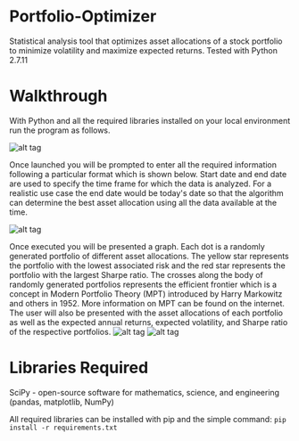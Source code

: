 # Portfolio-Optimizer
Statistical analysis tool that optimizes asset allocations of a stock portfolio to minimize volatility and maximize expected returns.
Tested with Python 2.7.11

# Walkthrough
With Python and all the required libraries installed on your local environment run the program as follows.

![alt tag](https://raw.githubusercontent.com/nav97/Portfolio-Optimizer/master/Screenshots/Capture1.PNG)

Once launched you will be prompted to enter all the required information following a particular format which is shown below. Start date and end date are used to specify the time frame for which the data is analyzed. For a realistic use case the end date would be today's date so that the algorithm can determine the best asset allocation using all the data available at the time.

![alt tag](https://raw.githubusercontent.com/nav97/Portfolio-Optimizer/master/Screenshots/Capture2.PNG)

Once executed you will be presented a graph. Each dot is a randomly generated portfolio of different asset allocations. The yellow star represents the portfolio with the lowest associated risk and the red star represents the portfolio with the largest Sharpe ratio. The crosses along the body of randomly generated portfolios represents the efficient frontier which is a concept in Modern Portfolio Theory (MPT) introduced by Harry Markowitz and others in 1952. More information on MPT can be found on the internet. The user will also be presented with the asset allocations of each portfolio as well as the expected annual returns, expected volatility, and Sharpe ratio of the respective portfolios.
![alt tag](https://raw.githubusercontent.com/nav97/Portfolio-Optimizer/master/Screenshots/Capture3.PNG)
![alt tag](https://raw.githubusercontent.com/nav97/Portfolio-Optimizer/master/Screenshots/Capture4.PNG)

# Libraries Required
SciPy - open-source software for mathematics, science, and engineering (pandas, matplotlib, NumPy)

All required libraries can be installed with pip and the simple command: `pip install -r requirements.txt`
